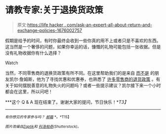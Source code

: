 # 请教专家:关于退换货政策

> 原文:[https://life hacker . com/ask-an-expert-all-about-return-and-exchange-policies-1676002757](https://lifehacker.com/ask-an-expert-all-about-return-and-exchange-policies-1676002757)

假期是给予的时间，有时你最终会收到一些你真的用不上或者只是不喜欢的东西。这当然是一个奢侈的问题，如果你幸运的话，慷慨的礼物可能包括一张收据。但是没有礼物收据你有什么选择？

Watch

当然，不同零售商的退换货政策有所不同。在这里帮助我们的是来自 [而不是](http://www.rather-be-shopping.com/) 的朋友凯尔·詹姆斯，他为了寻找优惠和优惠券，也熟悉了 [许多零售商的退货政策](http://www.rather-be-shopping.com/blog/2013/12/27/8-best-return-policies-in-the-known-universe/) 。有关于如何摆脱善意的礼物失火的问题吗？或者一些提示建议？凯尔接下来一个小时都会在这里，所以问吧！

***这个 Q & A 现在结束了。谢谢大家的提问，节日快乐！**T3】*

* * *

<small>*有你想见的专家参与吗？*</small> [<small>*邮箱*</small>](mailto:andy@lifehacker.com) <small>*。*T15】</small>

<small>*图片改编自*</small>[<small>*Zaptik*</small>](http://www.shutterstock.com/pic-91118099/stock-photo--d-blue-pos-terminal-with-credit-card.html?src=9GI2Uh_MMKtELhUstLoBLA-1-50)<small>*和*</small> [<small>*科洛帕奇*</small>](http://www.shutterstock.com/pic-138585290/stock-vector-shopping-icon-set.html?src=csl_recent_image-3)<small>*(Shutterstock)。*</small>
